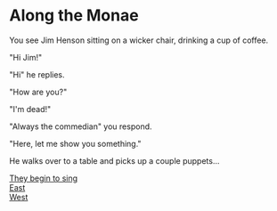 # Along the Monae

You see Jim Henson sitting on a wicker chair, drinking a cup of coffee. 

"Hi Jim!"

"Hi" he replies.

"How are you?"

"I'm dead!"

"Always the commedian" you respond.

"Here, let me show you something."

He walks over to a table and picks up a couple puppets...

[They begin to sing](https://www.youtube.com/watch?v=XLeUvZvuvAs)  
[East](fork.html)  
[West](monae.html)  

